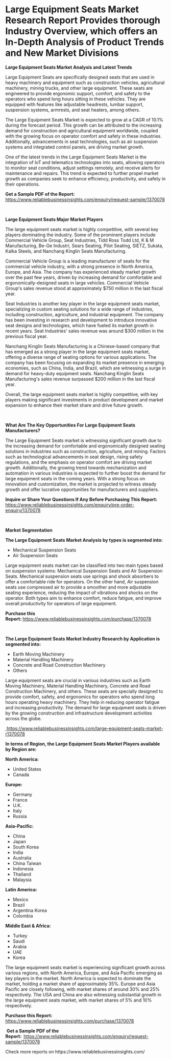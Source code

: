 <p><h1>Large Equipment Seats Market Research Report Provides thorough Industry Overview, which offers an In-Depth Analysis of Product Trends and New Market Divisions</h1></p><p><strong>Large Equipment Seats Market Analysis and Latest Trends</strong></p>
<p><p>Large Equipment Seats are specifically designed seats that are used in heavy machinery and equipment such as construction vehicles, agricultural machinery, mining trucks, and other large equipment. These seats are engineered to provide ergonomic support, comfort, and safety to the operators who spend long hours sitting in these vehicles. They are equipped with features like adjustable headrests, lumbar support, suspension systems, armrests, and seat heaters, among others.</p><p>The Large Equipment Seats Market is expected to grow at a CAGR of 10.1% during the forecast period. This growth can be attributed to the increasing demand for construction and agricultural equipment worldwide, coupled with the growing focus on operator comfort and safety in these industries. Additionally, advancements in seat technologies, such as air suspension systems and integrated control panels, are driving market growth.</p><p>One of the latest trends in the Large Equipment Seats Market is the integration of IoT and telematics technologies into seats, allowing operators to monitor seat conditions, adjust settings remotely, and receive alerts for maintenance and repairs. This trend is expected to further propel market growth as companies seek to enhance efficiency, productivity, and safety in their operations.</p></p>
<p><strong>Get a Sample PDF of the Report:&nbsp;</strong> <a href="https://www.reliablebusinessinsights.com/enquiry/request-sample/1370078">https://www.reliablebusinessinsights.com/enquiry/request-sample/1370078</a></p>
<p>&nbsp;</p>
<p><strong>Large Equipment Seats Major Market Players</strong></p>
<p><p>The large equipment seats market is highly competitive, with several key players dominating the industry. Some of the prominent players include Commercial Vehicle Group, Seat Industries, Tidd Ross Todd Ltd, K & M Manufacturing, Be-Ge Industri, Sears Seating, Pilot Seating, SIETZ, Sukata, Kalka Steels, and Nanchang Kinglin Seats Manufacturing.</p><p>Commercial Vehicle Group is a leading manufacturer of seats for the commercial vehicle industry, with a strong presence in North America, Europe, and Asia. The company has experienced steady market growth over the past few years, driven by increasing demand for comfortable and ergonomically-designed seats in large vehicles. Commercial Vehicle Group's sales revenue stood at approximately $750 million in the last fiscal year.</p><p>Seat Industries is another key player in the large equipment seats market, specializing in custom seating solutions for a wide range of industries, including construction, agriculture, and industrial equipment. The company has been investing in research and development to introduce innovative seat designs and technologies, which have fueled its market growth in recent years. Seat Industries' sales revenue was around $300 million in the previous fiscal year.</p><p>Nanchang Kinglin Seats Manufacturing is a Chinese-based company that has emerged as a strong player in the large equipment seats market, offering a diverse range of seating options for various applications. The company has been focusing on expanding its market presence in emerging economies, such as China, India, and Brazil, which are witnessing a surge in demand for heavy-duty equipment seats. Nanchang Kinglin Seats Manufacturing's sales revenue surpassed $200 million in the last fiscal year.</p><p>Overall, the large equipment seats market is highly competitive, with key players making significant investments in product development and market expansion to enhance their market share and drive future growth.</p></p>
<p>&nbsp;</p>
<p><strong>What Are The Key Opportunities For Large Equipment Seats Manufacturers?</strong></p>
<p><p>The Large Equipment Seats market is witnessing significant growth due to the increasing demand for comfortable and ergonomically designed seating solutions in industries such as construction, agriculture, and mining. Factors such as technological advancements in seat design, rising safety regulations, and the emphasis on operator comfort are driving market growth. Additionally, the growing trend towards mechanization and automation in various industries is expected to further boost the demand for large equipment seats in the coming years. With a strong focus on innovation and customization, the market is projected to witness steady growth and offer lucrative opportunities for manufacturers and suppliers.</p></p>
<p><strong>Inquire or Share Your Questions If Any Before Purchasing This Report:</strong> <a href="https://www.reliablebusinessinsights.com/enquiry/pre-order-enquiry/1370078">https://www.reliablebusinessinsights.com/enquiry/pre-order-enquiry/1370078</a></p>
<p>&nbsp;</p>
<p><strong>Market Segmentation</strong></p>
<p><strong>The Large Equipment Seats Market Analysis by types is segmented into:</strong></p>
<p><ul><li>Mechanical Suspension Seats</li><li>Air Suspension Seats</li></ul></p>
<p><p>Large equipment seats market can be classified into two main types based on suspension systems: Mechanical Suspension Seats and Air Suspension Seats. Mechanical suspension seats use springs and shock absorbers to offer a comfortable ride for operators. On the other hand, Air suspension seats use compressed air to provide a smoother and more adjustable seating experience, reducing the impact of vibrations and shocks on the operator. Both types aim to enhance comfort, reduce fatigue, and improve overall productivity for operators of large equipment.</p></p>
<p><strong>Purchase this Report:&nbsp;</strong><a href="https://www.reliablebusinessinsights.com/purchase/1370078">https://www.reliablebusinessinsights.com/purchase/1370078</a></p>
<p>&nbsp;</p>
<p><strong>The Large Equipment Seats Market Industry Research by Application is segmented into:</strong></p>
<p><ul><li>Earth Moving Machinery</li><li>Material Handling Machinery</li><li>Concrete and Road Construction Machinery</li><li>Others</li></ul></p>
<p><p>Large equipment seats are crucial in various industries such as Earth Moving Machinery, Material Handling Machinery, Concrete and Road Construction Machinery, and others. These seats are specially designed to provide comfort, safety, and ergonomics for operators who spend long hours operating heavy machinery. They help in reducing operator fatigue and increasing productivity. The demand for large equipment seats is driven by the growing construction and infrastructure development activities across the globe.</p></p>
<p><a href="https://www.reliablebusinessinsights.com/large-equipment-seats-market-r1370078">&nbsp;https://www.reliablebusinessinsights.com/large-equipment-seats-market-r1370078</a></p>
<p><strong>In terms of Region, the Large Equipment Seats Market Players available by Region are:</strong></p>
<p>
    <p> <strong> North America: </strong>
        <ul>
            <li>United States</li>
            <li>Canada</li>
        </ul>
        </p> 
    <p> <strong> Europe: </strong>
        <ul>
            <li>Germany</li>
            <li>France</li>
            <li>U.K.</li>
            <li>Italy</li>
            <li>Russia</li>
        </ul>
        </p> 
    <p> <strong> Asia-Pacific: </strong>
        <ul>
            <li>China</li>
            <li>Japan</li>
            <li>South Korea</li>
            <li>India</li>
            <li>Australia</li>
            <li>China Taiwan</li>
            <li>Indonesia</li>
            <li>Thailand</li>
            <li>Malaysia</li>
        </ul>
        </p> 
    <p> <strong> Latin America: </strong>
        <ul>
            <li>Mexico</li>
            <li>Brazil</li>
            <li>Argentina Korea</li>
            <li>Colombia</li>
        </ul>
        </p> 
    <p> <strong> Middle East & Africa: </strong>
        <ul>
            <li>Turkey</li>
            <li>Saudi</li>
            <li>Arabia</li>
            <li>UAE</li>
            <li>Korea</li>
        </ul>
    </p>
    </p>
<p><p>The large equipment seats market is experiencing significant growth across various regions, with North America, Europe, and Asia Pacific emerging as key players in the market. North America is expected to dominate the market, holding a market share of approximately 35%. Europe and Asia Pacific are closely following, with market shares of around 30% and 25% respectively. The USA and China are also witnessing substantial growth in the large equipment seats market, with market shares of 5% and 10% respectively.</p></p>
<p><strong>Purchase this Report: </strong><a href="https://www.reliablebusinessinsights.com/purchase/1370078">https://www.reliablebusinessinsights.com/purchase/1370078</a></p>
<p>&nbsp;<strong>Get a Sample PDF of the Report:&nbsp;&nbsp;</strong><a href="https://www.reliablebusinessinsights.com/enquiry/request-sample/1370078">https://www.reliablebusinessinsights.com/enquiry/request-sample/1370078</a></p>
<p><strong></strong></p>
<p>Check more reports on https://www.reliablebusinessinsights.com/</p>